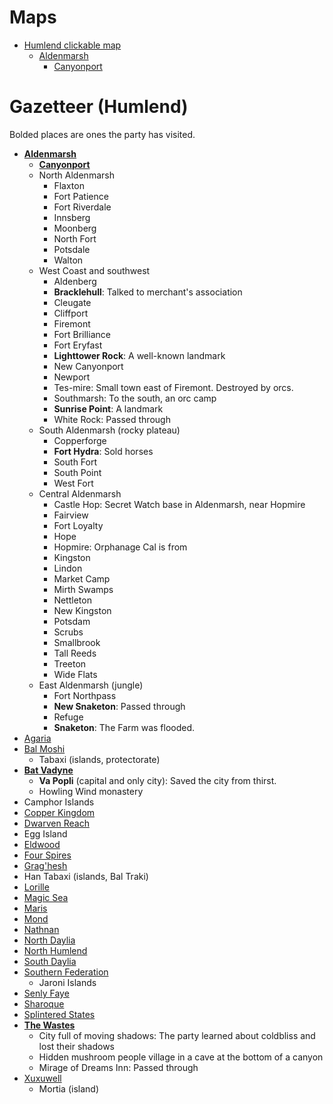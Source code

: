 # Maps
- [Humlend clickable map](humlend.html)
    - [Aldenmarsh](aldenmarsh.md)
        - [Canyonport](canyonport.md)

# Gazetteer (Humlend)
Bolded places are ones the party has visited.

- **[Aldenmarsh](aldenmarsh.md)**
    - **[Canyonport](canyonport.md)**
    - North Aldenmarsh
        - Flaxton
        - Fort Patience
        - Fort Riverdale
        - Innsberg
        - Moonberg
        - North Fort
        - Potsdale
        - Walton
    - West Coast and southwest
        - Aldenberg
        - **Bracklehull**: Talked to merchant's association
        - Cleugate
        - Cliffport
        - Firemont
        - Fort Brilliance
        - Fort Eryfast
        - **Lighttower Rock**: A well-known landmark
        - New Canyonport
        - Newport
        - Tes-mire: Small town east of Firemont. Destroyed by orcs.
        - Southmarsh: To the south, an orc camp
        - **Sunrise Point**: A landmark
        - White Rock: Passed through
    - South Aldenmarsh (rocky plateau)
        - Copperforge
        - **Fort Hydra**: Sold horses
        - South Fort
        - South Point
        - West Fort
    - Central Aldenmarsh
        - Castle Hop: Secret Watch base in Aldenmarsh, near Hopmire
        - Fairview
        - Fort Loyalty
        - Hope
        - Hopmire: Orphanage Cal is from
        - Kingston
        - Lindon
        - Market Camp
        - Mirth Swamps
        - Nettleton
        - New Kingston
        - Potsdam
        - Scrubs
        - Smallbrook
        - Tall Reeds
        - Treeton
        - Wide Flats
    - East Aldenmarsh (jungle)
        - Fort Northpass
        - **New Snaketon**: Passed through
        - Refuge
        - **Snaketon**: The Farm was flooded.
- [Agaria](agaria.md)
- [Bal Moshi](bal_moshi.md)
    - Tabaxi (islands, protectorate)
- **[Bat Vadyne](bat_vadyne.md)**
    - **Va Popli** (capital and only city): Saved the city from thirst.
    - Howling Wind monastery
- Camphor Islands
- [Copper Kingdom](copper_kingdom.md)
- [Dwarven Reach](dwarven_reach.md)
- Egg Island
- [Eldwood](eldwood.md)
- [Four Spires](four_spires.md)
- [Grag'hesh](graghesh.md)
- Han Tabaxi (islands, Bal Traki)
- [Lorille](lorille.md)
- [Magic Sea](magic_sea.md)
- [Maris](maris.md)
- [Mond](mond.md)
- [Nathnan](nathnan.md)
- [North Daylia](north_daylia.md)
- [North Humlend](north_humlend.md)
- [South Daylia](south_daylia.md)
- [Southern Federation](southern_federation.md)
    - Jaroni Islands
- [Senly Faye](senly_faye.md)
- [Sharoque](sharoque.md)
- [Splintered States](splintered_states.md)
- **[The Wastes](wastes.md)**
    - City full of moving shadows: The party learned about coldbliss and lost their shadows
    - Hidden mushroom people village in a cave at the bottom of a canyon
    - Mirage of Dreams Inn: Passed through
- [Xuxuwell](xuxuwell.md)
    - Mortia (island)

